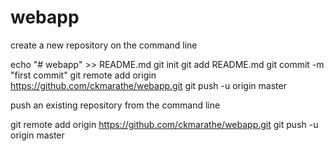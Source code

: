 # webapp
create a new repository on the command line

echo "# webapp" >> README.md
git init
git add README.md
git commit -m "first commit"
git remote add origin https://github.com/ckmarathe/webapp.git
git push -u origin master

push an existing repository from the command line

git remote add origin https://github.com/ckmarathe/webapp.git
git push -u origin master

